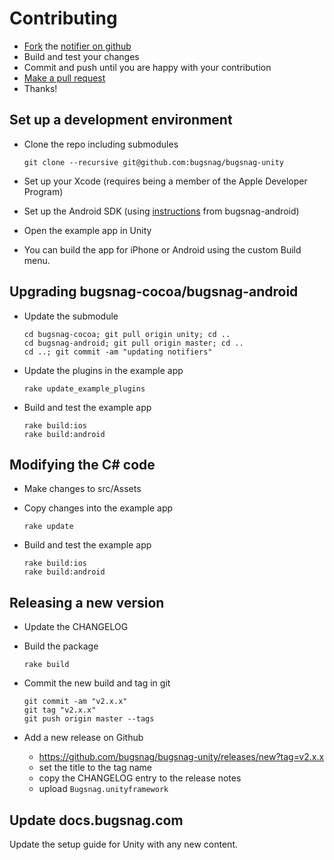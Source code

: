 
# Contributing

- [Fork](https://help.github.com/articles/fork-a-repo) the [notifier on github](https://github.com/bugsnag/bugsnag-android)
- Build and test your changes
- Commit and push until you are happy with your contribution
- [Make a pull request](https://help.github.com/articles/using-pull-requests)
- Thanks!

## Set up a development environment

- Clone the repo including submodules

    ```
    git clone --recursive git@github.com:bugsnag/bugsnag-unity
    ```

- Set up your Xcode (requires being a member of the Apple Developer Program)
- Set up the Android SDK (using [instructions](https://github.com/bugsnag/bugsnag-android/blob/master/CONTRIBUTING.md) from bugsnag-android)
- Open the example app in Unity
- You can build the app for iPhone or Android using the custom Build menu.

## Upgrading bugsnag-cocoa/bugsnag-android

- Update the submodule

    ```
    cd bugsnag-cocoa; git pull origin unity; cd ..
    cd bugsnag-android; git pull origin master; cd ..
    cd ..; git commit -am "updating notifiers"
    ```

- Update the plugins in the example app

    ```
    rake update_example_plugins
    ```

- Build and test the example app

    ```
    rake build:ios
    rake build:android
    ```

## Modifying the C# code

- Make changes to src/Assets
- Copy changes into the example app

    ```
    rake update
    ```

- Build and test the example app

    ```
    rake build:ios
    rake build:android
    ```

## Releasing a new version

- Update the CHANGELOG
- Build the package

    ```
    rake build
    ```

- Commit the new build and tag in git

    ```
    git commit -am "v2.x.x"
    git tag "v2.x.x"
    git push origin master --tags
    ```
- Add a new release on Github

    - https://github.com/bugsnag/bugsnag-unity/releases/new?tag=v2.x.x
    - set the title to the tag name
    - copy the CHANGELOG entry to the release notes
    - upload `Bugsnag.unityframework`

## Update docs.bugsnag.com

Update the setup guide for Unity with any new content.

